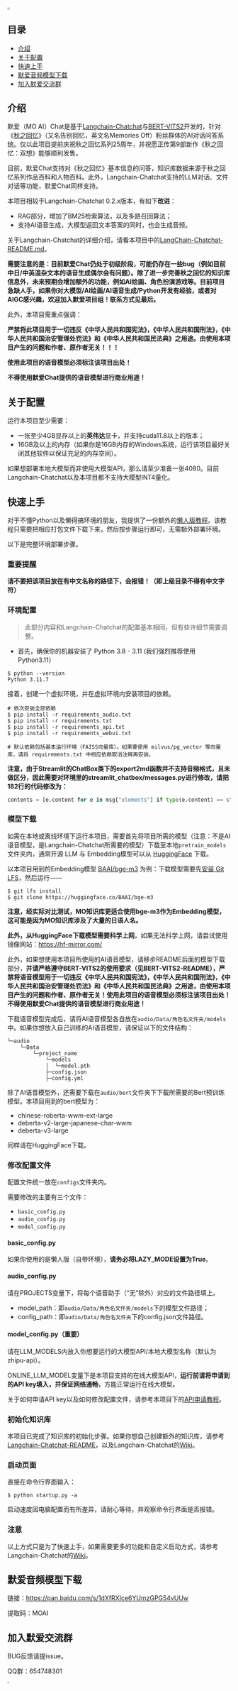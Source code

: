 <img src="./img/moai.png" style="zoom:30%;" />

## 目录

- [介绍](README.md#介绍)
- [关于配置](README.md#关于配置)
- [快速上手](README.md#快速上手)
- [默爱音频模型下载](README.md#默爱音频模型下载)
- [加入默爱交流群](README.md#加入默爱交流群)

## 介绍

默爱（MO AI）Chat是基于[Langchain-Chatchat](https://github.com/chatchat-space/Langchain-Chatchat)与[BERT-VITS2](https://github.com/fishaudio/Bert-VITS2)开发的，针对《[秋之回忆](https://baike.baidu.com/item/%E7%A7%8B%E4%B9%8B%E5%9B%9E%E5%BF%86/647392)》（又名告别回忆，英文名Memories Off）粉丝群体的AI对话问答系统。仅以此项目提前庆祝秋之回忆系列25周年，并祝愿正传第9部新作《秋之回忆：双想》能够顺利发售。

目前，默爱Chat支持对《秋之回忆》基本信息的问答，知识库数据来源于秋之回忆系列作品百科和人物百科。此外，Langchain-Chatchat支持的LLM对话、文件对话等功能，默爱Chat同样支持。

本项目相较于Langchain-Chatchat 0.2.x版本，有如下**改进**：

- RAG部分，增加了BM25检索算法，以及多路召回算法；
- 支持AI语音生成，大模型返回文本答案的同时，也会生成音频。

关于Langchain-Chatchat的详细介绍，请看本项目中的[LangChain-Chatchat-README.md](LangChain-Chatchat-README.md)。

**需要注意的是：目前默爱Chat仍处于初级阶段，可能仍存在一些bug（例如目前中日/中英混杂文本的语音生成偶尔会有问题）。除了进一步完善秋之回忆的知识库信息外，未来预期会增加额外的功能，例如AI绘画、角色扮演游戏等。目前项目急缺人手，如果你对大模型/AI绘画/AI语音生成/Python开发有经验，或者对AIGC感兴趣，欢迎加入默爱项目组！联系方式见最后。**

此外，本项目需重点强调：

**严禁将此项目用于一切违反《中华人民共和国宪法》，《中华人民共和国刑法》，《中华人民共和国治安管理处罚法》和《中华人民共和国民法典》之用途。由使用本项目产生的问题和作者、原作者无关！！！**

**使用此项目的语音模型必须标注该项目出处！**

**不得使用默爱Chat提供的语音模型进行商业用途！**

## 关于配置

运行本项目至少需要：

- 一张至少4GB显存以上的**英伟达**显卡，并支持cuda11.8以上的版本；
- 16GB及以上的内存（如果你是16GB内存的Windows系统，运行该项目最好关闭其他软件以保证充足的内存空间）。

如果想部署本地大模型而非使用大模型API，那么请至少准备一张4080。目前Langchain-Chatchat以及本项目都不支持大模型INT4量化。

## 快速上手

对于不懂Python以及懒得搞环境的朋友，我提供了一份额外的[懒人版教程](懒人版教程.pdf)。该教程只需要把相应打包文件下载下来，然后按步骤运行即可，无需额外部署环境。

以下是完整环境部署步骤。

### 重要提醒

**请不要把该项目放在有中文名称的路径下，会报错！（即上级目录不得有中文字符）**

### 环境配置

> 此部分内容和Langchain-Chatchat的配置基本相同，但有些许细节需要调整。

+ 首先，确保你的机器安装了 Python 3.8 - 3.11 (我们强烈推荐使用 Python3.11）

```
$ python --version
Python 3.11.7
```

接着，创建一个虚拟环境，并在虚拟环境内安装项目的依赖。

```shell
# 依次安装全部依赖
$ pip install -r requirements_audio.txt
$ pip install -r requirements.txt 
$ pip install -r requirements_api.txt
$ pip install -r requirements_webui.txt  

# 默认依赖包括基本运行环境（FAISS向量库）。如果要使用 milvus/pg_vector 等向量库，请将 requirements.txt 中相应依赖取消注释再安装。
```

**注意，由于Streamlit的ChatBox类下的export2md函数并不支持音频格式，且未做区分，因此需要对环境里的streamlit_chatbox/messages.py进行修改，请把182行的代码修改为：**

```python
contents = [e.content for e in msg["elements"] if type(e.content) == str]
```

### 模型下载

如需在本地或离线环境下运行本项目，需要首先将项目所需的模型（注意：不是AI语音模型，是Langchain-Chatchat所需要的模型）下载至本地`pretrain_models`文件夹内，通常开源 LLM 与 Embedding模型可以从 [HuggingFace](https://huggingface.co/models) 下载。

以本项目用到的Embedding模型 [BAAI/bge-m3](https://huggingface.co/BAAI/bge-m3) 为例：下载模型需要先[安装 Git LFS](https://docs.github.com/zh/repositories/working-with-files/managing-large-files/installing-git-large-file-storage)，然后运行——

```Shell
$ git lfs install
$ git clone https://huggingface.co/BAAI/bge-m3
```

**注意，经实际对比测试，MO知识库更适合使用bge-m3作为Embedding模型，这可能是因为MO知识库涉及了大量的日语人名。**

**此外，从HuggingFace下载模型需要科学上网**，如果无法科学上网，请尝试使用镜像网站：https://hf-mirror.com/

此外，如果想使用本项目所使用的AI语音模型，请移步README后面的模型下载部分，**并请严格遵守BERT-VITS2的使用要求（见BERT-VITS2-README），严禁将语音模型用于一切违反《中华人民共和国宪法》，《中华人民共和国刑法》，《中华人民共和国治安管理处罚法》和《中华人民共和国民法典》之用途，由使用本项目产生的问题和作者、原作者无关！使用此项目的语音模型必须标注该项目出处！不得使用默爱Chat提供的语音模型进行商业用途！**

下载语音模型完成后，请将AI语音模型各自放在`audio/Data/角色名文件夹/models`中。如果你想放入自己训练的AI语音模型，请保证以下的文件结构：

```
└─audio
    └─Data
    	└─project_name
    		└─models
    		│  └─model.pth
        	├─config.json
        	├─config.yml
```

除了AI语音模型外，还需要下载在`audio/bert`文件夹下下载所需要的Bert预训练模型。本项目用到的bert模型为：

- chinese-roberta-wwm-ext-large
- deberta-v2-large-japanese-char-wwm
- deberta-v3-large

同样请在HuggingFace下载。

### 修改配置文件

配置文件统一放在`configs`文件夹内。

需要修改的主要有三个文件：

- `basic_config.py`
- `audio_config.py`
- `model_config.py`

#### basic_config.py

如果你使用的是懒人版（自带环境），**请务必将LAZY_MODE设置为True**。

#### audio_config.py

请在PROJECTS变量下，将每个语音助手（“无”除外）对应的文件路径填上。

- model_path：即`audio/Data/角色名文件夹/models`下的模型文件路径；
- config_path：即`audio/Data/角色名文件夹`下的config.json文件路径。

#### model_config.py（重要）

请在LLM_MODELS内放入你想要运行的大模型API/本地大模型名称（默认为zhipu-api）。

ONLINE_LLM_MODEL变量下是本项目支持的在线大模型API，**运行前请将申请到的API key填入，并保证网络通畅**，方能正常运行在线大模型。

关于如何申请API key以及如何修改配置文件，请参考本项目下的[API申请教程](zhipu-api申请教程.md)。

### 初始化知识库

本项目已完成了知识库的初始化步骤。如果你想自己创建额外的知识库，请参考[Langchain-Chatchat-README](LangChain-Chatchat-README.md)，以及Langchain-Chatchat的[Wiki](https://github.com/chatchat-space/Langchain-Chatchat/wiki/)。

### 启动页面

直接在命令行界面输入：

```shell
$ python startup.py -a
```

启动速度因电脑配置而有所差异，请耐心等待，并观察命令行界面是否报错。

### 注意

以上方式只是为了快速上手，如果需要更多的功能和自定义启动方式，请参考Langchain-Chatchat的[Wiki](https://github.com/chatchat-space/Langchain-Chatchat/wiki/)。

## 默爱音频模型下载

链接：https://pan.baidu.com/s/1dXfRXIce6YUmzGPG54vUUw 

提取码：MOAI 

## 加入默爱交流群

BUG反馈请提issue。

QQ群：654748301

<img src="./img/1710676266226_temp_qrcode_share_9993.png" style="zoom: 25%;" />















